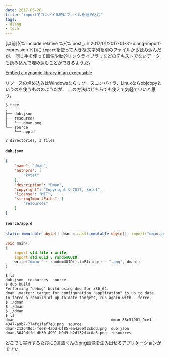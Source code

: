```yaml
---
date: 2017-06-28
title: "importでコンパイル時にファイルを埋め込む"
tags:
- dlang
- tech
---
```


[以前]({% include relative %}{% post_url 2017/01/2017-01-31-dlang-import-expression %})に
`import`を使って大きな文字列を別のファイルから読み込んだが、
同じ手を使って画像や動的リンクライブラリなどのテキストでないデータも読み込んで埋め込むことができるようだ。

[Embed a dynamic library in an executable](https://p0nce.github.io/d-idioms/#Embed-a-dynamic-library-in-an-executable)

リソースの埋め込みはWindowsならリソースコンパイラ、Linuxならobjcopyというのを使うもののようだが、
この方法はどちらでも使えて気軽でいいと思う。

```console
$ tree
.
├── dub.json
├── resources
│   └── dman.png
└── source
    └── app.d

2 directories, 3 files
```

#### `dub.json`

```json
{
	"name": "dman",
	"authors": [
		"kotet"
	],
	"description": "Dman",
	"copyright": "Copyright © 2017, kotet",
	"license": "MIT",
	"stringImportPaths": [
		"resources"
	]
}
```

#### `source/app.d`

```d
static immutable ubyte[] dman = cast(immutable ubyte[]) import("dman.png");

void main()
{
	import std.file : write;
	import std.uuid : randomUUID;
	write("dman-" ~ randomUUID().toString() ~ ".png", dman);
}
```

```console
$ ls
dub.json  resources  source
$ dub build
Performing "debug" build using dmd for x86_64.
dman ~master: target for configuration "application" is up to date.
To force a rebuild of up-to-date targets, run again with --force.
$ ./dman 
$ ./dman 
$ ./dman 
$ ls
dman                                           dman-88c57901-9ce1-4347-a9b7-774fc1faf7e8.png  source
dman-212640dc-fde8-4abd-bf85-ea4a6ef2cbdd.png  dub.json
dman-3049dffd-db30-4901-b9d9-b2d132f4c0a5.png  resources
```

どこでも実行するたびにD言語くんのpng画像を生み出せるアプリケーションができた。